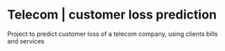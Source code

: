 # Telecom | customer loss prediction
Project to predict customer loss of a telecom company, using clients bills and services
